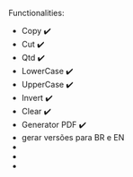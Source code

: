 Functionalities:
- Copy ✔️
- Cut ✔️
- Qtd ✔️
- LowerCase ✔️
- UpperCase ✔️
- Invert ✔️
- Clear ✔️
- Generator PDF ✔️
- gerar versões para BR e EN
- 
- 
- 
